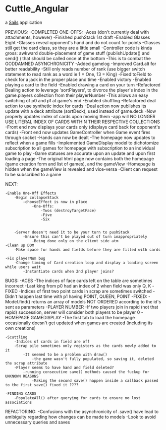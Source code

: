 # Cuttle_Angular

a [Sails](http://sailsjs.org) application



PREVIOUS:
	-COMPLETED ONE-OFFS:
		-Aces (don't currently deal with attachments, however)
	-Finished pushStack 1st draft
	-Enabled Glasses Eight
		-Glasses reveal opponent's hand and do not count for points
		-Glasses still get the card class, so they are a little small
		-Controller code is kinda gross: awkward double-placement of game stuff (publishUpdate() and send() ) that should be called once at the bottom
			-This is to combat the GODDAMNED ASYNCHRONICITY
	-Added gamelog
		-Improved Card.alt for better readability 
			-Still only reads number of rank (use bigger switch statement to read rank as a word ie 1 = One, 13 = King)
	-Fixed toField to check for a jack in the proper place and time
	-Enabled victory
	-Enabled playing a card to the field
	-Enabled drawing a card on your turn
	-Refactored Dealing action to leverage 'sortPlayers', to divorce the player's index in the game.players collection from their playerNumber 
		-This allows an easy switching of p0 and p1 at game's end
	-Enabled shuffling
	-Refactored deal action to use synthetic index for cards
		-Deal action now publishes its update with a deck attribute (sortDeck), used instead of game.deck
		-Now properly updates index of cards upon moving them
		-app will NO LONGER USE LITERAL INDEX OF CARDS WITHIN THEIR RESPECTIVE COLLECTIONS
	-Front end now displays your cards only (displays card back for opponent's cards)
	-Front end now updates GameController when Game event fires through socket
	-Hands can now be dealt
	-The homepage now updates to reflect when a game fills
		-Implemented GameDisplay model to dichotomize subscription to all games for homepage with subscription
			to an individual game to play
		-Game statuses are accurate upon an update and upon first loading a page
	-The original html page now contains both the homepage (game creation form and list of games), and the gameView
		-Homepage is hidden when the gameView is revealed and vice-versa
	-Client can request to be subscribed to a game

NEXT:

	-Enable One-Off Effects
		-Begin collapseStack
			-chooseEffect is now in place
				-One-Offs:
					-Twos (destroyTargetFace)
					-Five
					-Six


		-Server doesn't need it to be your turn to pushStack
			-Ensure this can't be played out of turn inappropriately
				-Being done only on the client side atm
	-Clean up DOM
		-Make space for hands and fields before they are filled with cards

	-Fix playerNum bug
		-Change timing of Card creation loop and display a loading screen while users wait
			-Instantiate cards when 2nd player joins?


BUGS:
	-ACES
		-The indices of face cards left on the table are sometimes incorrect
			-Last king from p0 had an index of 2 when field was only Q, K
				-FIXED
		-Indices of first two point cards in scrap are sometimes switched
			-Didn't happen last time with p1 having POINT, QUEEN, POINT
			-FIXED:
				-Model.find() returns an array of models NOT ORDERED according to the id's sent as parameters
	-PLAYER NUMBER
		-If two players join in rapid (not that rapid) succession, server will consider both players to be player 0
	-HOMEPAGE GAMEDISPLAY
		-The first tab to load the homepage occasionally doesn't get updated when games are created (including its own creations)

	-Scuttling
		-Indices of cards in field are off
		-Scrap pile sometimes only registers as the cards newly added to it
			-It seemed to be a problem with draw()
				-the game wasn't fully populated, so saving it, deleted the scrap attribute
		-Player seems to have hand and field deleted?
			-running consecutive save() methods caused the fuckup for UNKNOWN REASONS
				-Making the second save() happen inside a callback passed to the first save() fixed it ????

	-FINDING CARDS
		-PopulateAll() after querying for cards to ensure no lost associations

REFACTORING:
	-Confusions with the asynchronicity of .save() have lead to amibiguity regarding how changes can be made to models
		-Look to avoid unnecessary queries and saves
